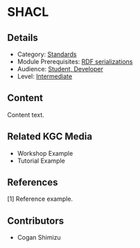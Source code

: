 # SHACL
## Details
* Category: [Standards](../categories/Standards.md)
* Module Prerequisites: [RDF serializations](../modules/RDF_serializations.md)
* Audience: [Student, Developer](../audiences/Student,_Developer.md)
* Level: [Intermediate](../levels/Intermediate.md)

## Content
Content text.

## Related KGC Media
* Workshop Example
* Tutorial Example

## References
[1] Reference example.

## Contributors
* Cogan Shimizu
